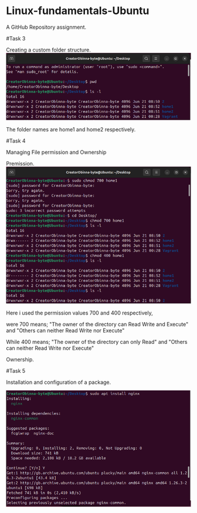 # Linux-fundamentals-Ubuntu
A GitHub Repository assignment.

#Task 3

Creating a custom folder structure.
![screenshoot](https://github.com/CreatorObinna-byte/Linux-fundamentals-Ubuntu/blob/main/Screenshot%20From%202025-06-21%2010-04-48.png?raw=true)

The folder names are home1 and home2 respectively. 

#Task 4

Managing File permission and Ownership

Premission.
![screenshot](https://github.com/CreatorObinna-byte/Linux-fundamentals-Ubuntu/blob/c947b8e88250b6d0825dcb9004cd22eb7c54b3c5/Screenshot%20From%202025-06-21%2010-05-43.png)

Here i used the permission values 700 and 400 respectively, 

were 700 means; 
"The owner of the directory can Read Write and Execute" and
"Others can neither Read Write nor Execute"

While 400 means;
"The owner of the directory can only Read" and
"Others can neither Read Write nor Execute"

Ownership.


#Task 5

Installation and configuration of a package.

![screenshot](https://github.com/CreatorObinna-byte/Linux-fundamentals-Ubuntu/blob/cb54dcf99499e8d794847de6f5c5df59f2d1a141/Screenshot%20From%202025-06-21%2010-08-53.png)
